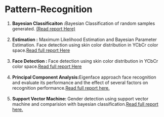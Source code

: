 # Pattern-Recognition
1) <b>Bayesian Classificaiton :</b>Bayesian Classification of random samples generated. <a href="https://docs.google.com/document/d/188Uw4LPZGQlu0vg0EnBvD-r-zDrD7d19FhMbUvpq5mY/edit?usp=sharing">(Read report Here)</a><br><br>
2) <b>Estimation :</b> Maximum Likelihood Estimation and Bayesian Parameter Estimation. Face detection using skin color distribution in YCbCr color space.<a href="https://drive.google.com/file/d/0B29xZsS9iYoAZTBGMTRqMWt5VUE/view?usp=sharing">Read full report Here<a/> <br> <br>
3) <b>Face Detection : </b>Face detection using skin color distribution in YCbCr color space.<a href="https://drive.google.com/file/d/0B29xZsS9iYoAZTBGMTRqMWt5VUE/view?usp=sharing">Read full report Here<a/> <br> <br>
4) <b>Principal Component Analysis:</b>Eigenface approach face recognition and evaluate its performance and the effect of several factors on recognition performance.<a href="https://drive.google.com/file/d/0B29xZsS9iYoAVGFHLWZlbGJTaVE/view?usp=sharing">Read full report here.</a><br><br>
5) <b>Support Vector Machine: </b> Gender detection using support vector machine and comparision with bayesian classification.<a href="https://drive.google.com/file/d/0B29xZsS9iYoAdUJTdkZWM1dmSXc/view?usp=sharing">Read full report here.</a>
